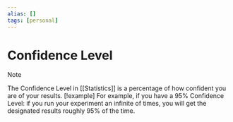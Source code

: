 ```yaml
---
alias: []
tags: [personal]
---
```

# Confidence Level

> [!note]
> The Confidence Level in [[Statistics]] is a percentage of how confident you are of your results. 
> [!example]
> For example, if you have a 95% Confidence Level: if you run your experiment an infinite of times, you will get the designated results roughly 95% of the time.